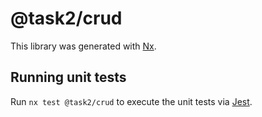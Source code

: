 # @task2/crud

This library was generated with [Nx](https://nx.dev).

## Running unit tests

Run `nx test @task2/crud` to execute the unit tests via [Jest](https://jestjs.io).
